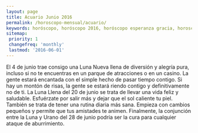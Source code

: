 ```yaml
---
layout: page
title: Acuario Junio 2016 
permalink: /horoscopo-mensual/acuario/
keywords: horóscopo, horóscopo 2016, horóscopo esperanza gracia, horoscop, horóscopos gratis, horoscopo acuario, horoscopo acuario 2016, Tarot, Astrologia, Zodíaco, acuario, horoscopo gratis, horoscopo del mes 
sitemap:
 priority: 1
 changefreq: 'monthly'
 lastmod: '2016-06-01'
---
```


 El 4 de junio trae consigo una Luna Nueva llena de diversión y alegría pura, incluso si no te encuentras en un parque de atracciones o en un casino. La gente estará encantada con el simple hecho de pasar tiempo contigo. Si hay un montón de risas, la gente se estará riendo contigo y definitivamente no de ti. La Luna Llena del 20 de junio se trata de llevar una vida feliz y saludable. Esfuérzate por salir más y dejar que el sol caliente tu piel. También se trata de tener una rutina diaria más sana. Empieza con cambios pequeños y permite que tus amistades te animen. Finalmente, la conjunción entre la Luna y Urano del 28 de junio podría ser la cura para cualquier ataque de aburrimiento.
